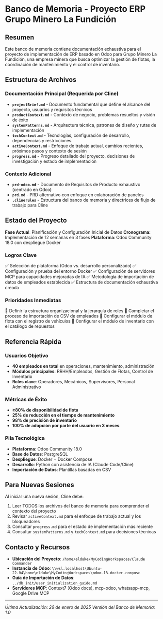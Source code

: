 # Banco de Memoria - Proyecto ERP Grupo Minero La Fundición

## Resumen

Este banco de memoria contiene documentación exhaustiva para el proyecto de implementación de ERP basado en Odoo para Grupo Minero La Fundición, una empresa minera que busca optimizar la gestión de flotas, la coordinación de mantenimiento y el control de inventario.

## Estructura de Archivos

### Documentación Principal (Requerida por Cline)
- **`projectBrief.md`** - Documento fundamental que define el alcance del proyecto, usuarios y requisitos técnicos
- **`productContext.md`** - Contexto de negocio, problemas resueltos y visión de éxito
- **`systemPatterns.md`** - Arquitectura técnica, patrones de diseño y rutas de implementación
- **`techContext.md`** - Tecnologías, configuración de desarrollo, dependencias y restricciones
- **`activeContext.md`** - Enfoque de trabajo actual, cambios recientes, próximos pasos y contexto de sesión
- **`progress.md`** - Progreso detallado del proyecto, decisiones de investigación y estado de implementación

### Contexto Adicional
- **`prd-odoo.md`** - Documento de Requisitos de Producto exhaustivo (centrado en Odoo)
- **`prd.md`** - PRD alternativo con enfoque en colaboración de paneles
- **`.clinerules`** - Estructura del banco de memoria y directrices de flujo de trabajo para Cline

## Estado del Proyecto

**Fase Actual**: Planificación y Configuración Inicial de Datos
**Cronograma**: Implementación de 12 semanas en 3 fases
**Plataforma**: Odoo Community 18.0 con despliegue Docker

### Logros Clave
✅ Selección de plataforma (Odoo vs. desarrollo personalizado)
✅ Configuración y prueba del entorno Docker
✅ Configuración de servidores MCP para capacidades mejoradas de IA
✅ Metodología de importación de datos de empleados establecida
✅ Estructura de documentación exhaustiva creada

### Prioridades Inmediatas
🔄 Definir la estructura organizacional y la jerarquía de roles
🔄 Completar el proceso de importación de CSV de empleados
🔄 Configurar el módulo de flota con el registro de vehículos
🔄 Configurar el módulo de inventario con el catálogo de repuestos

## Referencia Rápida

### Usuarios Objetivo
- **40 empleados en total** en operaciones, mantenimiento, administración
- **Módulos principales**: RRHH/Empleados, Gestión de Flotas, Control de Inventario
- **Roles clave**: Operadores, Mecánicos, Supervisores, Personal Administrativo

### Métricas de Éxito
- **≥80% de disponibilidad de flota**
- **25% de reducción en el tiempo de mantenimiento**
- **98% de precisión de inventario**
- **100% de adopción por parte del usuario en 3 meses**

### Pila Tecnológica
- **Plataforma**: Odoo Community 18.0
- **Base de Datos**: PostgreSQL
- **Despliegue**: Docker + Docker Compose
- **Desarrollo**: Python con asistencia de IA (Claude Code/Cline)
- **Importación de Datos**: Plantillas basadas en CSV

## Para Nuevas Sesiones

Al iniciar una nueva sesión, Cline debe:
1. Leer TODOS los archivos del banco de memoria para comprender el contexto del proyecto
2. Revisar `activeContext.md` para el enfoque de trabajo actual y los bloqueadores
3. Consultar `progress.md` para el estado de implementación más reciente
4. Consultar `systemPatterns.md` y `techContext.md` para decisiones técnicas

## Contacto y Recursos

- **Ubicación del Proyecto**: `/home/elduke/MyCodingWorkspaces/Claude Commander`
- **Instancia de Odoo**: `\\wsl.localhost\Ubuntu-22.04\home\elduke\MyCodingWorkspaces\odoo-18-docker-compose`
- **Guía de Importación de Datos**: `../db_init/user_initialization_guide.md`
- **Servidores MCP**: Context7 (Odoo docs), mcp-odoo, whatsapp-mcp, Google Drive MCP

---

*Última Actualización: 26 de enero de 2025*
*Versión del Banco de Memoria: 1.0*

